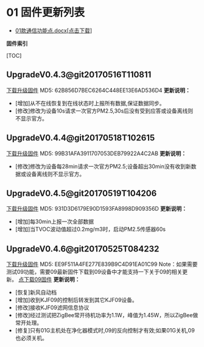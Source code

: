 # 01 固件更新列表

* [01款通信功能点.docx[点击下载]](01款通信功能点.docx)

**固件索引**

[TOC]

## UpgradeV0.4.3@git20170516T110811
 [下载升级固件](UpgradeV0.4.3@git20170516T110811.bin)
 MD5: 62B856D7BEC6264C448EE13E6AD536D4
**更新说明：**
* [增加]从不在线恢复到在线状态时上报所有数据,保证数据同步。
* [修改]修改为设备10s请求一次官方PM2.5,30s后没有受到应答或设备离线则不显示官方。

## UpgradeV0.4.4@git20170518T102615
 [下载升级固件](UpgradeV0.4.4@git20170518T102615.bin)
 MD5: 99B31AFA3911707053DEB79922A4C2AB
**更新说明：**
* [修改]修改为设备每28min请求一次官方PM2.5;设备超出30min没有收到新数据或设备离线则不显示官方。

## UpgradeV0.4.5@git20170519T104206
 [下载升级固件](UpgradeV0.4.5@git20170519T104206.bin)
 MD5: 931D3D6179E90D1593FA8998D909356D
**更新说明：**
* [增加]每30min上报一次全部数据
* [增加]当TVOC波动值超过0.2mg/m3时，启动PM2.5传感器60s

## UpgradeV0.4.6@git20170525T084232
 [下载升级固件](UpgradeV0.4.6@git20170525T084232.bin)
 MD5: EE9F511A4FE277E839B9C4D91EA01C99
 Note：如果需要测试09功能，需要09最新固件下载到09设备中才能支持一下关于09的相关更新。
 [点下载09固件](KJF09FreshAirEquipment@git20170523T112018.hex)
**更新说明：**
* [恢复]新风自动档
* [增加]收到KJF09的控制后转发到其它KJF09设备。
* [修改]接收KJF09滤网信息协议
* [修改]经过测试把ZigBee常开待机功率为1.1W，峰值为1.45W，所以ZigBee做常开处理。
* [修复]只有01G主机处在净化器模式时,09的反向控制才有效;如果01G关机,09也必须关机。